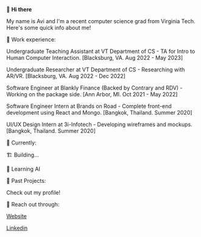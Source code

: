 👋 **Hi there**

My name is Avi and I'm a recent computer science grad from Virginia Tech. Here's some quick info about me!

🚀 Work experience:

  Undergraduate Teaching Assistant at VT Department of CS - TA for Intro to Human Computer Interaction. [Blacksburg, VA. Aug 2022 - May 2023]
  
  Undergraduate Researcher at VT Department of CS - Researching with AR/VR. [Blacksburg, VA. Aug 2022 - Dec 2022]
  
  Software Engineer at Blankly Finance (Backed by Contrary and RDV) - Working on the package side.  [Ann Arbor, MI. Oct 2021 - May 2022]
  
  Software Engineer Intern at Brands on Road - Complete front-end development using React and Mongo. [Bangkok, Thailand. Summer 2020]
  
  UI/UX Design Intern at 3i-Infotech - Developing wireframes and mockups. [Bangkok, Thailand. Summer 2020]

📍 Currently:

  🏗️ Building... 

  🤖 Learning AI 

📖 Past Projects:

  Check out my profile!

💬 Reach out through:

  [Website](https://avimehta.netlify.app/)
  
  [Linkedin](https://www.linkedin.com/in/mehtavi/)
